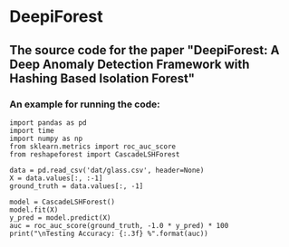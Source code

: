 # DeepiForest

## The source code for the paper "DeepiForest: A Deep Anomaly Detection Framework with Hashing Based Isolation Forest"


### An example for running the code:
    import pandas as pd  
    import time  
    import numpy as np  
    from sklearn.metrics import roc_auc_score  
    from reshapeforest import CascadeLSHForest  

    data = pd.read_csv('dat/glass.csv', header=None)  
    X = data.values[:, :-1]  
    ground_truth = data.values[:, -1]  

    model = CascadeLSHForest()  
    model.fit(X)  
    y_pred = model.predict(X)  
    auc = roc_auc_score(ground_truth, -1.0 * y_pred) * 100  
    print("\nTesting Accuracy: {:.3f} %".format(auc))  




